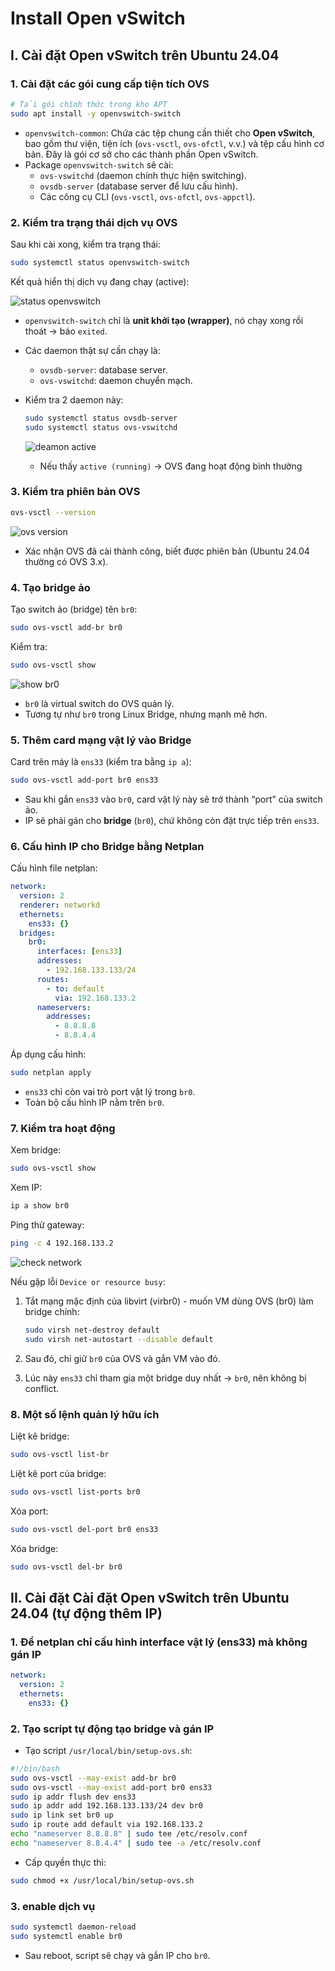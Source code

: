 # Install Open vSwitch

## I. Cài đặt Open vSwitch trên Ubuntu 24.04

### 1. Cài đặt các gói cung cấp tiện tích OVS

```bash
# Tải gói chính thức trong kho APT
sudo apt install -y openvswitch-switch
```

- `openvswitch-common`: Chứa các tệp chung cần thiết cho **Open vSwitch**, bao gồm thư viện, tiện ích (`ovs-vsctl`, `ovs-ofctl`, v.v.) và tệp cấu hình cơ bản. Đây là gói cơ sở cho các thành phần Open vSwitch.
- Package `openvswitch-switch` sẽ cài:
  - `ovs-vswitchd` (daemon chính thực hiện switching).
  - `ovsdb-server` (database server để lưu cấu hình).
  - Các công cụ CLI (`ovs-vsctl`, `ovs-ofctl`, `ovs-appctl`).

### 2. Kiểm tra trạng thái dịch vụ OVS

Sau khi cài xong, kiểm tra trạng thái:

```bash
sudo systemctl status openvswitch-switch
```

Kết quả hiển thị dịch vụ đang chạy (active):

![status openvswitch](./images/ovs-switch_active.png)

- `openvswitch-switch` chỉ là **unit khởi tạo (wrapper)**, nó chạy xong rồi thoát → báo `exited`.
- Các daemon thật sự cần chạy là:
  - `ovsdb-server`: database server.
  - `ovs-vswitchd`: daemon chuyển mạch.
- Kiểm tra 2 daemon này:

  ```bash
  sudo systemctl status ovsdb-server
  sudo systemctl status ovs-vswitchd
  ```

  ![deamon active](./images/deamon_active.png)

  - Nếu thấy `active (running)` → OVS đang hoạt động bình thường

### 3. Kiểm tra phiên bản OVS

```bash
ovs-vsctl --version
```

![ovs version](./images/ovs-version.png)

- Xác nhận OVS đã cài thành công, biết được phiên bản (Ubuntu 24.04 thường có OVS 3.x).

### 4. Tạo bridge ảo

Tạo switch ảo (bridge) tên `br0`:

```bash
sudo ovs-vsctl add-br br0
```

Kiểm tra:

```bash
sudo ovs-vsctl show
```

![show br0](./images/show_br0.png)

- `br0` là virtual switch do OVS quản lý.
- Tương tự như `br0` trong Linux Bridge, nhưng mạnh mẽ hơn.

### 5. Thêm card mạng vật lý vào Bridge

Card trên máy là `ens33` (kiểm tra bằng `ip a`):

```bash
sudo ovs-vsctl add-port br0 ens33
```

- Sau khi gắn `ens33` vào `br0`, card vật lý này sẽ trở thành “port” của switch ảo.
- IP sẽ phải gán cho **bridge** (`br0`), chứ không còn đặt trực tiếp trên `ens33`.

### 6. Cấu hình IP cho Bridge bằng Netplan

Cấu hình file netplan:

```yaml
network:
  version: 2
  renderer: networkd
  ethernets:
    ens33: {}
  bridges:
    br0:
      interfaces: [ens33]
      addresses:
        - 192.168.133.133/24
      routes:
        - to: default
          via: 192.168.133.2
      nameservers:
        addresses:
          - 8.8.8.8
          - 8.8.4.4
```

Áp dụng cấu hình:

```bash
sudo netplan apply
```

- `ens33` chỉ còn vai trò port vật lý trong `br0`.
- Toàn bộ cấu hình IP nằm trên `br0`.

### 7. Kiểm tra hoạt động

Xem bridge:

```bash
sudo ovs-vsctl show
```

Xem IP:

```bash
ip a show br0
```

Ping thử gateway:

```bash
ping -c 4 192.168.133.2
```

![check network](./images/check_network.png)

Nếu gặp lỗi `Device or resource busy`:

1. Tắt mạng mặc định của libvirt (virbr0) - muốn VM dùng OVS (br0) làm bridge chính:

    ```bash
    sudo virsh net-destroy default
    sudo virsh net-autostart --disable default
    ```

2. Sau đó, chỉ giữ `br0` của OVS và gắn VM vào đó.
3. Lúc này `ens33` chỉ tham gia một bridge duy nhất → `br0`, nên không bị conflict.

### 8. Một số lệnh quản lý hữu ích

Liệt kê bridge:

```bash
sudo ovs-vsctl list-br
```

Liệt kê port của bridge:

```bash
sudo ovs-vsctl list-ports br0
```

Xóa port:

```bash
sudo ovs-vsctl del-port br0 ens33
```

Xóa bridge:

```bash
sudo ovs-vsctl del-br br0
```

## II. Cài đặt Cài đặt Open vSwitch trên Ubuntu 24.04 (tự động thêm IP)

### 1. Để netplan chỉ cấu hình interface vật lý (ens33) mà không gán IP

```yaml
network:
  version: 2
  ethernets:
    ens33: {}
```

### 2. Tạo script tự động tạo bridge và gán IP

- Tạo script `/usr/local/bin/setup-ovs.sh`:

```bash
#!/bin/bash
sudo ovs-vsctl --may-exist add-br br0
sudo ovs-vsctl --may-exist add-port br0 ens33
sudo ip addr flush dev ens33
sudo ip addr add 192.168.133.133/24 dev br0
sudo ip link set br0 up
sudo ip route add default via 192.168.133.2
echo "nameserver 8.8.8.8" | sudo tee /etc/resolv.conf
echo "nameserver 8.8.4.4" | sudo tee -a /etc/resolv.conf
```

- Cấp quyền thực thi:

```bash
sudo chmod +x /usr/local/bin/setup-ovs.sh
```

### 3. enable dịch vụ

```bash
sudo systemctl daemon-reload
sudo systemctl enable br0
```

- Sau reboot, script sẽ chạy và gắn IP cho `br0`.
